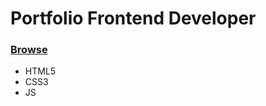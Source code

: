 # Portfolio Frontend Developer 
### [Browse](https://word-guru.github.io/portfolio)
- HTML5
- CSS3
- JS
